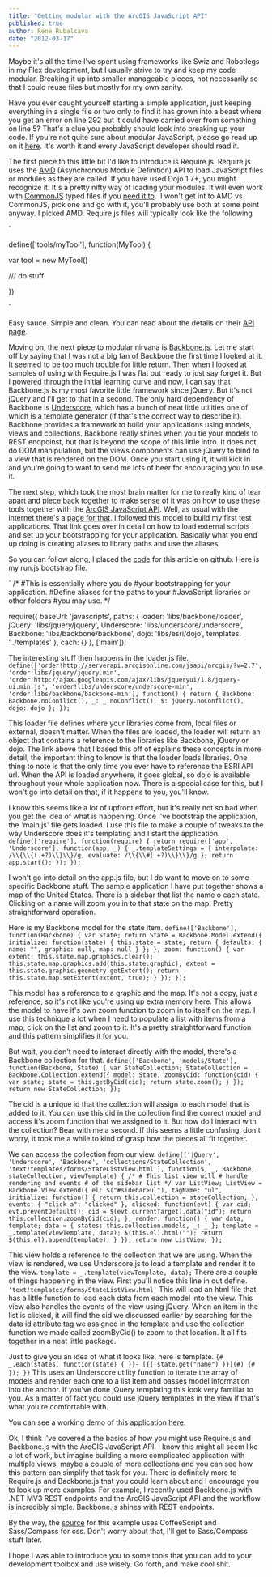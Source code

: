```yaml
---
title: "Getting modular with the ArcGIS JavaScript API"
published: true
author: Rene Rubalcava
date: "2012-03-17"
---
```


Maybe it's all the time I've spent using frameworks like Swiz and Robotlegs in my Flex development, but I usually strive to try and keep my code modular. Breaking it up into smaller manageable pieces, not necessarily so that I could reuse files but mostly for my own sanity.

Have you ever caught yourself starting a simple application, just keeping everything in a single file or two only to find it has grown into a beast where you get an error on line 292 but it could have carried over from something on line 5? That's a clue you probably should look into breaking up your code. If you're not quite sure about modular JavaScript, please go read up on it [here](http://addyosmani.com/writing-modular-js/). It's worth it and every JavaScript developer should read it.

The first piece to this little bit I'd like to introduce is Require.js. Require.js uses the [AMD](https://github.com/amdjs/amdjs-api/wiki/AMD) (Asynchronous Module Definition) API to load JavaScript files or modules as they are called. If you have used Dojo 1.7+, you might recognize it. It's a pretty nifty way of loading your modules. It will even work with [CommonJS](http://www.commonjs.org/) typed files if you [need it to](http://requirejs.org/docs/whyamd.html#commonjs).  I won't get int to AMD vs CommonJS, pick one and go with it, you'll probably use both at some point anyway. I picked AMD. Require.js files will typically look like the following

`

define(['tools/myTool'], function(MyTool) {

var tool = new MyTool()

/// do stuff

})

`

Easy sauce. Simple and clean. You can read about the details on their [API page](http://requirejs.org/docs/api.html).

Moving on, the next piece to modular nirvana is [Backbone.js](http://documentcloud.github.com/backbone/). Let me start off by saying that I was not a big fan of Backbone the first time I looked at it. It seemed to be too much trouble for little return. Then when I looked at samples of using with Require.js I was flat out ready to just say forget it. But I powered through the initial learning curve and now, I can say that Backbone.js is my most favorite little framework since jQuery. But it's not jQuery and I'll get to that in a second. The only hard dependency of Backbone is [Underscore](http://documentcloud.github.com/underscore/), which has a bunch of neat little utilities one of which is a template generator (if that's the correct way to describe it). Backbone provides a framework to build your applications using models, views and collections. Backbone really shines when you tie your models to REST endpoinst, but that is beyond the scope of this little intro. It does not do DOM manipulation, but the views components can use jQuery to bind to a view that is rendered on the DOM. Once you start using it, it will kick in and you're going to want to send me lots of beer for encouraging you to use it.

The next step, which took the most brain matter for me to really kind of tear apart and piece back together to make sense of it was on how to use these tools together with the [ArcGIS JavaScript API](http://help.arcgis.com/en/webapi/javascript/arcgis/). Well, as usual with the internet there's a [page for that](http://backbonetutorials.com/organizing-backbone-using-modules/). I followed this model to build my first test applications. That link goes over in detail on how to load external scripts and set up your bootstrapping for your application. Basically what you end up doing is creating aliases to library paths and use the aliases.

So you can follow along, I placed the [code](https://github.com/odoe/bbdemo) for this article on github. Here is my run.js bootstrap file.

` /* #This is essentially where you do #your bootstrapping for your application. #Define aliases for the paths to your #JavaScript libraries or other folders #you may use. */

require({ baseUrl: 'javascripts', paths: { loader: 'libs/backbone/loader', jQuery: 'libs/jquery/jquery', Underscore: 'libs/underscore/underscore', Backbone: 'libs/backbone/backbone', dojo: 'libs/esri/dojo', templates: '../templates' }, cach: {} }, ['main']); `

The interesting stuff then happens in the loader.js file. ` define(['order!http://serverapi.arcgisonline.com/jsapi/arcgis/?v=2.7', 'order!libs/jquery/jquery.min', 'order!http://ajax.googleapis.com/ajax/libs/jqueryui/1.8/jquery-ui.min.js', 'order!libs/underscore/underscore-min', 'order!libs/backbone/backbone-min'], function() { return { Backbone: Backbone.noConflict(), _: _.noConflict(), $: jQuery.noConflict(), dojo: dojo }; }); `

This loader file defines where your libraries come from, local files or external, doesn't matter. When the files are loaded, the loader will return an object that contains a reference to the libraries like Backbone, jQuery or dojo. The link above that I based this off of explains these concepts in more detail, the important thing to know is that the loader loads libraries. One thing to note is that the only time you ever have to reference the ESRI API url. When the API is loaded anywhere, it goes global, so dojo is available throughout your whole application now. There is a special case for this, but I won't go into detail on that, if it happens to you, you'll know.

I know this seems like a lot of upfront effort, but it's really not so bad when you get the idea of what is happening. Once I've bootstrap the application, the 'main.js' file gets loaded. I use this file to make a couple of tweaks to the way Underscore does it's templating and I start the application. ` define(['require'], function(require) { return require(['app', 'Underscore'], function(app, _) { _.templateSettings = { interpolate: /\\{\\{(.+?)\\}\\}/g, evaluate: /\\{\\#(.+?)\\}\\}/g }; return app.start(); }); }); `

I won't go into detail on the app.js file, but I do want to move on to some specific Backbone stuff. The sample application I have put together shows a map of the United States. There is a sidebar that list the name o each state. Clicking on a name will zoom you in to that state on the map. Pretty straightforward operation.

Here is my Backbone model for the state item. ` define(['Backbone'], function(Backbone) { var State; return State = Backbone.Model.extend({ initialize: function(state) { this.state = state; return { defaults: { name: "", graphic: null, map: null } }; }, zoom: function() { var extent; this.state.map.graphics.clear(); this.state.map.graphics.add(this.state.graphic); extent = this.state.graphic.geometry.getExtent(); return this.state.map.setExtent(extent, true); } }); }); `

This model has a reference to a graphic and the map. It's not a copy, just a reference, so it's not like you're using up extra memory here. This allows the model to have it's own zoom function to zoom in to itself on the map. I use this technique a lot when I need to populate a list with items from a map, click on the list and zoom to it. It's a pretty straightforward function and this pattern simplifies it for you.

But wait, you don't need to interact directly with the model, there's a Backbone collection for that. ` define(['Backbone', 'models/State'], function(Backbone, State) { var StateCollection; StateCollection = Backbone.Collection.extend({ model: State, zoomByCid: function(cid) { var state; state = this.getByCid(cid); return state.zoom(); } }); return new StateCollection; }); `

The cid is a unique id that the collection will assign to each model that is added to it. You can use this cid in the collection find the correct model and access it's zoom function that we assigned to it. But how do I interact with the collection? Bear with me a second. If this seems a little confusing, don't worry, it took me a while to kind of grasp how the pieces all fit together.

We can access the collection from our view. ` define(['jQuery', 'Underscore', 'Backbone', 'collections/StateCollection', 'text!templates/forms/StateListView.html'], function($, _, Backbone, stateCollection, viewTemplate) { /* # This list view will # handle rendering and events # of the sidebar list */ var ListView; ListView = Backbone.View.extend({ el: $("#sidebar>ul"), tagName: "ul", initialize: function() { return this.collection = stateCollection; }, events: { "click a": "clicked" }, clicked: function(evt) { var cid; evt.preventDefault(); cid = $(evt.currentTarget).data("id"); return this.collection.zoomByCid(cid); }, render: function() { var data, template; data = { states: this.collection.models, _: _ }; template = _.template(viewTemplate, data); $(this.el).html(""); return $(this.el).append(template); } }); return new ListView; }); `

This view holds a reference to the collection that we are using. When the view is rendered, we use Underscore.js to load a template and render it to the view. ` template = _.template(viewTemplate, data); ` There are a couple of things happening in the view. First you'll notice this line in out define. ` 'text!templates/forms/StateListView.html' ` This will load an html file that has a little function to load each data from each model into the view. This view also handles the events of the view using jQuery. When an item in the list is clicked, it will find the cid we discussed earlier by searching for the data id attribute tag we assigned in the template and use the collection function we made called zoomByCid() to zoom to that location. It all fits together in a neat little package.

Just to give you an idea of what it looks like, here is template. ` {# _.each(states, function(state) { }}- [{{ state.get("name") }}](#)
{# }); }} ` This uses an Underscore utility function to iterate the array of models and render each one to a list item and passes model information into the anchor. If you've done jQuery templating this look very familiar to you. As a matter of fact you could use jQuery templates in the view if that's what you're comfortable with.

You can see a working demo of this application [here](https://odoe.net/thelab/js/bbdemo/index.html).

Ok, I think I've covered a the basics of how you might use Require.js and Backbone.js with the ArcGIS JavaScript API. I know this might all seem like a lot of work, but imagine building a more complicated application with multiple views, maybe a couple of more collections and you can see how this pattern can simplify that task for you. There is definitely more to Require.js and Backbone.js that you could learn about and I encourage you to look up more examples. For example, I recently used Backbone.js with .NET MV3 REST endpoints and the ArcGIS JavaScript API and the workflow is incredibly simple. Backbone.js shines with REST endpoints.

By the way, the [source](https://github.com/odoe/bbdemo) for this example uses CoffeeScript and Sass/Compass for css. Don't worry about that, I'll get to Sass/Compass stuff later.

I hope I was able to introduce you to some tools that you can add to your development toolbox and use wisely. Go forth, and make cool shit.
